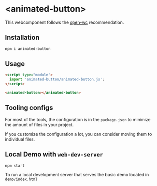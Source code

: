 # \<animated-button>

This webcomponent follows the [open-wc](https://github.com/open-wc/open-wc) recommendation.

## Installation

```bash
npm i animated-button
```

## Usage

```html
<script type="module">
  import 'animated-button/animated-button.js';
</script>

<animated-button></animated-button>
```



## Tooling configs

For most of the tools, the configuration is in the `package.json` to minimize the amount of files in your project.

If you customize the configuration a lot, you can consider moving them to individual files.

## Local Demo with `web-dev-server`

```bash
npm start
```

To run a local development server that serves the basic demo located in `demo/index.html`
